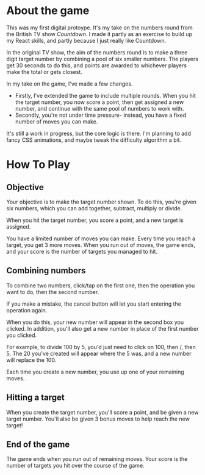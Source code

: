 # About the game
This was my first digital protoype. It's my take on the numbers round from the British TV show *Countdown*. I made it partly as an exercise to build up my React skills, and partly because I just really like Countdown.

In the original TV show, the aim of the numbers round is to make a three digit target number by combining a pool of six smaller numbers. The players get 30 seconds to do this, and points are awarded to whichever players make the total or gets closest.

In my take on the game, I've made a few changes.
 
- Firstly, I've extended the game to include multiple rounds. When you hit the target number, you now score a point, then get assigned a new number, and continue with the same pool of numbers to work with.
- Secondly, you're not under time pressure- instead, you have a fixed number of moves you can make.

It's still a work in progress, but the core logic is there. I'm planning to add fancy CSS animations, and maybe tweak the difficulty algorithm a bit.

# How To Play
## Objective
Your objective is to make the target number shown. To do this, you're given six numbers, which you can add together, subtract, multiply or divide.

When you hit the target number, you score a point, and a new target is assigned.

You have a limited number of moves you can make. Every time you reach a target, you get 3 more moves. When you run out of moves, the game ends, and your score is the number of targets you managed to hit.

## Combining numbers
To combine two numbers, click/tap on the first one, then the operation you want to do, then the second number.

If you make a mistake, the cancel button will let you start entering the operation again.

When you do this, your new number will appear in the second box you clicked. In addition, you'll also get a new number in place of the first number you clicked.

For example, to divide 100 by 5, you'd just need to click on 100, then /, then 5. The 20 you've created will appear where the 5 was, and a new number will replace the 100.

Each time you create a new number, you use up one of your remaining moves.

## Hitting a target

When you create the target number, you'll score a point, and be given a new target number. You'll also be given 3 bonus moves to help reach the new target!

## End of the game

The game ends when you run out of remaining moves. Your score is the number of targets you hit over the course of the game.
